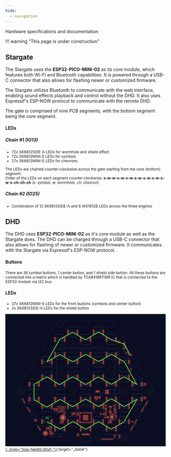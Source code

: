 ```yaml
---
hide:
  - navigation
---
```


Hardware specifications and documentation

!!! warning "This page is under construction"

## Stargate

The Stargate uses the **ESP32-PICO-MINI-02** as its core module, which features both Wi-Fi and Bluetooth capabilities. It is powered through a USB-C connector that also allows for flashing newer or customized firmware.

The Stargate utilizes Bluetooth to communicate with the web interface, enabling sound effects playback and control without the DHD. It also uses Espressif's ESP-NOW protocol to communicate with the remote DHD.

The gate is comprised of nine PCB segments, with the bottom segment being the core segment.

#### LEDs
##### Chain #1 (IO13) 

<small>

- 72x SK6812SIDE-A LEDs for wormhole and shield effect
- 72x SK6812MINI-E LEDs for symbols
- 27x SK6812MINI-E LEDs for chevrons

The LEDs are chained counter-clockwise across the gate starting from the core (bottom) segment.<br>Order of the LEDs on each segment counter-clockwise: **s-w-w-s-w-s-w-s-w-s-w-s-w-s-w-s-ch-ch-ch** *(s: symbol, w: wormhole, ch: chevron)*

</small>

##### Chain #2 (IO25) 

<small>

- Combination of 12 SK6812SIDE-A and 6 WS1812B LEDs across the three engines

</small>

## DHD

The DHD uses **ESP32-PICO-MINI-02** as it's core module as well as the Stargate does. The DHD can be charged through a USB-C connector that also allows for flashing of newer or customized firmware. It communicates with the Stargate via Espressif's ESP-NOW protocol.

#### Buttons

<small>

There are 36 symbol buttons, 1 center button, and 1 shield side button. All these buttons are connected into a matrix which is handled by TCA8418RTWR IC that is connected to the ESP32 module via I2C bus.

</small>

#### LEDs

<small>

- 37x SK6812MINI-E LEDs for the front buttons (symbols and center button)
- 2x SK6812SIDE-A LEDs for the shield button

[![](images/dhd-led.png){: style="max-height:30vh;"}](images/dhd-led.png){:target="_blank"}


</small>